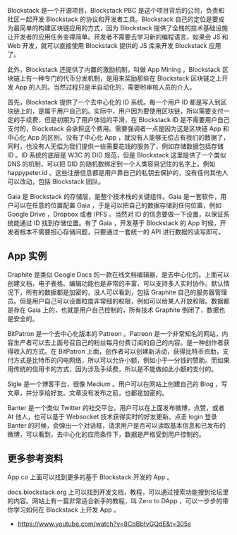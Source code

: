Blockstack 是一个开源项目，Blockstack PBC 是这个项目背后的公司，负责和社区一起开发 Blockstack 的协议和开发者工具。Blockstack 自己的定位是要成为最简单的构建区块链应用的方式，因为 Blockstack 提供了全栈的技术基础设施让开发者的应用任务变得简单。开发者不需要去学习新的编程语言，如果会 JS 和 Web 开发，就可以直接使用 Blockstack 提供的 JS 库来开发 Blockstack 应用了。

此外，Blockstack 还提供了内置的激励机制，叫做 App Mining 。Blockstack 区块链上有一种专门的代币分发机制，是用来奖励那些在 Blockstack 区块链之上开发 App 的人的。当然过程只是半自动化的，需要哟审核人员的介入。

首先，Blockstack 提供了一个去中心化的 ID 系统。每一个用户 ID 都是写入到区块链上的，是属于用户自己的。实际中，用户因为要使用区块链，所以需要支付一定的手续费，但是初期为了用户体验的平滑，在 Blockstack ID 是不需要用户自己支付的，Blockstack 会承担这个费用。需要强调者一点是因为这是区块链 App 和中心化 App 的区别。没有了中心化 App ，就没有人能够无偿占有我们的数据了，同时，也没有人无偿为我们提供一些需要花钱的服务了，例如存储数据包括存储 ID 。ID 系统的底层是 W3C 的 DID 规范，但是 Blockstack 这里提供了一个类似 DNS 的机制，可以把 DID 的随机数绑定到一个人类容易记住的名字上，例如 happypeter.id 。这些注册信息都是用户靠自己的私钥去保护的，没有任何其他人可以改动，包括 Blockstack 团队。

Gaia 是 Blockstack 的存储层，是整个技术栈的关键组件。Gaia 是一套软件，用户可以在任意的位置配置 Gaia ，于是可以把自己的数据存储到任何位置，例如 Google Drive ，Dropbox 或者 IPFS 。当然对 ID 的信息要做一下设置，以保证系统能通过 ID 找到存储位置。有了 Gaia ，开发基于 Blockstack 的 App 时候，开发者根本不需要担心存储问题，只要通过一套统一的 API 进行数据的读写即可。

## App 实例

Graphite 是类似 Google Docs 的一款在线文档编辑器，是去中心化的。上面可以创建文档，电子表格。编辑功能也是非常的丰富，可以支持多人实时协作。默认情况下，所有的数据都是加密的，没人可以看到，包括 Graphite 自己的服务器管理员。但是用户自己可以设置粒度非常细的权限，例如可以给某人开放权限。数据都是存在 Gaia 上的，也就是用户自己控制的，所有技术 Graphite 倒闭了，数据也是安全的。

BitPatron 是一个去中心化版本的 Patreon 。Patreon 是一个非常知名的网站，内容生产者可以去上面号召自己的粉丝每月付费订阅的自己的内容。是一种创作者获得收入的方式。在 BitPatron 上面，创作者可以创建新活动，获得比特币资助，支付方式是比特币的闪电网络，所以可以允许小额，例如小于一分钱的赞助。而如果用传统的信用卡的方式，因为涉及手续费，所以是不能做如此小额的支付的。

Sigle 是一个博客平台，很像 Medium 。用户可以在网站上创建自己的 Blog ，写文章，并分享给好友。文章没有发布之前，也都是加密的。

Banter 是一个类似 Twitter 的社交平台。用户可以在上面发布微博，点赞，或者 At 他人，也可以基于 Websocket 技术获得实时的好友更新。点击 login 登录 Banter 的时候，会弹出一个对话框，请求用户是否可以读取基本信息和已发布的微博，可以看到，去中心化的应用条件下，数据是严格受到用户控制的。


## 更多参考资料

App.co 上面可以找到更多的基于 Blockstack 开发的 App 。

docs.blockstack.org 上可以找到开发文档，教程，可以通过搜索功能搜到论坛里的内容。网站上有一篇非常适合新手的教程，叫 Zero to DApp ，可以一步步的带你学习如何在 Blockstack 上开发 App 。



- https://www.youtube.com/watch?v=8CpBbtvGQdE&t=305s
